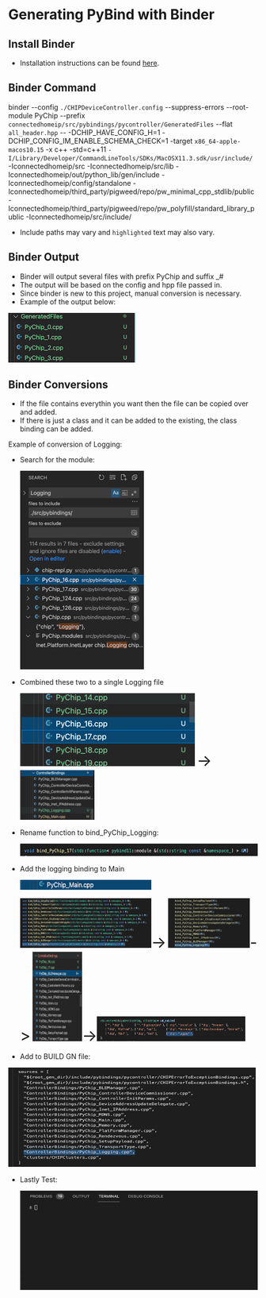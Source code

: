 # Generating PyBind with Binder

## Install Binder

-   Installation instructions can be found
    [here](https://cppbinder.readthedocs.io/en/latest/install.html).

## Binder Command

binder --config `./CHIPDeviceController.config` --suppress-errors --root-module
PyChip --prefix `connectedhomeip/src/pybindings/pycontroller/GeneratedFiles`
--flat `all_header.hpp` -- -DCHIP_HAVE_CONFIG_H=1
-DCHIP_CONFIG_IM_ENABLE_SCHEMA_CHECK=1 -target `x86_64-apple-macos10.15` -x c++
-std=c++11
`-I/Library/Developer/CommandLineTools/SDKs/MacOSX11.3.sdk/usr/include/`
-Iconnectedhomeip/src -Iconnectedhomeip/src/lib
-Iconnectedhomeip/out/python_lib/gen/include -Iconnectedhomeip/config/standalone
-Iconnectedhomeip/third_party/pigweed/repo/pw_minimal_cpp_stdlib/public
-Iconnectedhomeip/third_party/pigweed/repo/pw_polyfill/standard_library_public
-Iconnectedhomeip/src/include/

-   Include paths may vary and `highlighted` text may also vary.

## Binder Output

-   Binder will output several files with prefix PyChip and suffix \_#
-   The output will be based on the config and hpp file passed in.
-   Since binder is new to this project, manual conversion is necessary.
-   Example of the output below:

![alt text](https://raw.githubusercontent.com/krypton36/images/master/ss3.png)

## Binder Conversions

-   If the file contains everythin you want then the file can be copied over and
    added.
-   If there is just a class and it can be added to the existing, the class
    binding can be added.

Example of conversion of Logging:

-   Search for the module:

     <img src="https://raw.githubusercontent.com/krypton36/images/master/ss16.png " alt="alt text" width="250" height="400">

-   Combined these two to a single Logging file

    <img src="https://raw.githubusercontent.com/krypton36/images/master/ss17.png " alt="alt text" width="353" height="147">
    <font size="+3">-></font>
    <img src="https://raw.githubusercontent.com/krypton36/images/master/ss27.png " alt="alt text" width="150" height="100">

-   Rename function to bind_PyChip_Logging:

     <img src="https://raw.githubusercontent.com/krypton36/images/master/ss19.png " alt="alt text" width="665" height="25">

-   Add the logging binding to Main

     <img src="https://raw.githubusercontent.com/krypton36/images/master/ss20.png " alt="alt text" width="265" height="20">
     
     <img src="https://raw.githubusercontent.com/krypton36/images/master/ss23.png " alt="alt text" width="265" height="100"><font size="+3">-></font> <img src="https://raw.githubusercontent.com/krypton36/images/master/ss24.png " alt="alt text" width="165" height="100"><font size="+3">-></font> <img src="https://raw.githubusercontent.com/krypton36/images/master/ss18.png " alt="alt text" width="100" height="180"><font size="+3">-></font><img src="https://raw.githubusercontent.com/krypton36/images/master/ss26.png " alt="alt text" width="300" height="50">

-   Add to BUILD GN file:

<img src="https://raw.githubusercontent.com/krypton36/images/master/ss25.png " alt="alt text" width="500" height="200">

-   Lastly Test:

     <img src="https://raw.githubusercontent.com/krypton36/images/master/TestGif.gif" alt="alt text" width="500" height="200">
